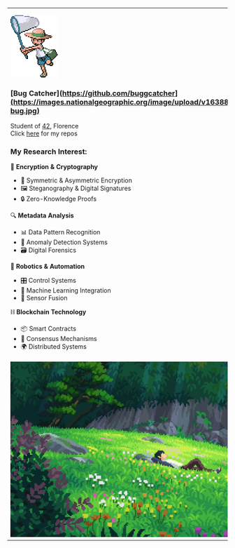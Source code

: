 <table>
<tr>
<td width="50%">

![Bug Catcher Image](https://github.com/buggcatcher/BOX/blob/main/bugcatcher.png?raw=true)  
### [Bug Catcher](https://github.com/buggcatcher](https://images.nationalgeographic.org/image/upload/v1638888858/EducationHub/photos/computer-bug.jpg)
Student of [42](https://youtu.be/7gWlz_nhPJk), Florence  
Click [here](https://github.com/buggcatcher?tab=repositories) for my repos  

              

    
### My Research Interest:

  🔐 **Encryption & Cryptography**
  - 🔑 Symmetric & Asymmetric Encryption
  - 🖼️ Steganography & Digital Signatures
  - 🔒 Zero-Knowledge Proofs

  🔍 **Metadata Analysis**
  - 📊 Data Pattern Recognition
  - 🎯 Anomaly Detection Systems
  - 🗃️ Digital Forensics

  🤖 **Robotics & Automation**
  - 🎛️ Control Systems
  - 🧠 Machine Learning Integration
  - 📡 Sensor Fusion

  ⛓️ **Blockchain Technology**
  - 📦 Smart Contracts
  - 🔏 Consensus Mechanisms
  - 🌍 Distributed Systems




</td>
<td width="50%">






### Tools and Technologies:
![Linux](https://img.shields.io/badge/Linux-FCC624?style=for-the-badge&logo=linux&logoColor=black)&nbsp;
![Git](https://img.shields.io/badge/GIT-E44C30?style=for-the-badge&logo=git&logoColor=white)&nbsp;

### Database:
![MySQL](https://img.shields.io/badge/MySQL-00000F?style=for-the-badge&logo=mysql&logoColor=white)&nbsp;
![PostgreSQL](https://img.shields.io/badge/PostgreSQL-316192?style=for-the-badge&logo=postgresql&logoColor=white)&nbsp;

### IDEs:
![Visual Studio Code](https://img.shields.io/badge/Visual%20Studio%20Code-0078d7.svg?style=for-the-badge&logo=visual-studio-code&logoColor=white)&nbsp;
![Vim](https://img.shields.io/badge/VIM-%2311AB00.svg?style=for-the-badge&logo=vim&logoColor=white)&nbsp;

### Languages:
![C](https://img.shields.io/badge/C-A8B9CC?style=for-the-badge&logo=c&logoColor=white)&nbsp;
![Shell Script](https://img.shields.io/badge/Shell_Script-121011?style=for-the-badge&logo=gnu-bash&logoColor=white)&nbsp;

<img src="https://github-readme-stats.vercel.app/api/top-langs?username=buggcatcher&show_icons=true&locale=en&layout=compact&theme=default" alt="Default Theme" />



**Open to**:
- 💡 any collaboration work
- 🔧 robotics projects
- 🎓 research internships
- 🧑‍💼 job opportunities 
- 🚀 startup collaborations

### Connect with me:
[![Mastodon](https://img.shields.io/badge/mastodon-6364FF?style=for-the-badge&logo=mastodon&logoColor=white)](https://mastodon.uno/@scriptamanent@poliversity.it)

</td>
</tr>
<!-- New row for the image -->
<tr>
<td colspan="2" align="center">
  <img src="https://github.com/buggcatcher/BOX/blob/main/pixel_art-wallpaper-3440x1440.jpg?raw=true" alt="Pixel Art Wallpaper" width="100%" />
</td>
</tr>
</table>
<!-- 
----
[<img src="https://github-profile-trophy.vercel.app/?username=durgeshsamariya&row=2&column=3" />](https://github.com/ryo-ma/github-profile-trophy)
[<img src="https://github-readme-stats.vercel.app/api?username=durgeshsamariya&theme=algolia&count_private=true&include_all_commits=true&show_icons=true" />](https://github.com/anuraghazra/github-readme-stats)
[![GitHub Streak](https://github-readme-streak-stats.herokuapp.com/?user=durgeshsamariya&theme=dark)](https://github.com/DenverCoder1/github-readme-streak-stats)
[![Durgesh's Top Langs](https://github-readme-stats.vercel.app/api/top-langs/?username=themlphdstudent&theme=algolia&hide=Jupyter&layout=compact&show_icons=true)](https://github.com/anuraghazra/github-readme-stats)
 -->
